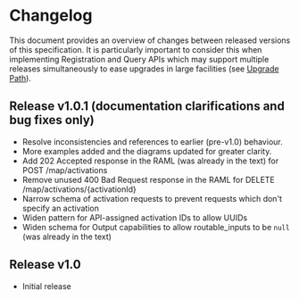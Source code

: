 # Changelog

This document provides an overview of changes between released versions of this specification. It is particularly important to consider this when implementing Registration and Query APIs which may support multiple releases simultaneously to ease upgrades in large facilities (see [Upgrade Path](docs/5.0.%20Upgrade%20Path.md)).

## Release v1.0.1 (documentation clarifications and bug fixes only)

* Resolve inconsistencies and references to earlier (pre-v1.0) behaviour.
* More examples added and the diagrams updated for greater clarity.
* Add 202 Accepted response in the RAML (was already in the text) for POST /map/activations
* Remove unused 400 Bad Request response in the RAML for DELETE /map/activations/{activationId}
* Narrow schema of activation requests to prevent requests which don't specify an activation
* Widen pattern for API-assigned activation IDs to allow UUIDs
* Widen schema for Output capabilities to allow routable_inputs to be `null` (was already in the text)

## Release v1.0

* Initial release
